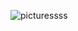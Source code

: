 ![picturessss](https://timgsa.baidu.com/timg?image&quality=80&size=b9999_10000&sec=1593238978112&di=54c3706ac5b8eb1486d2e2602e13bd2e&imgtype=0&src=http%3A%2F%2Fscimg.jianbihuadq.com%2Fallimg%2F160809%2F103-160P91519161Q.jpg)
